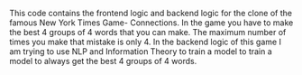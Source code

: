 This code contains the frontend logic and backend logic for the clone of the famous New York Times Game- Connections. In the game you have to make the best 4 groups of 4 words that you can make. The maximum number of times you make that mistake is only 4. In the backend logic of this game I am trying to use NLP and Information Theory to train a model to train a model to always get the best 4 groups of 4 words.
